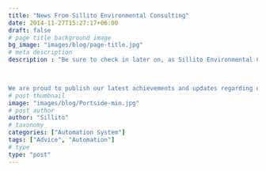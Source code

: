 ```yaml
---
title: "News From Sillito Environmental Consulting"
date: 2014-11-27T15:27:17+06:00
draft: false
# page title background image
bg_image: "images/blog/page-title.jpg"
# meta description
description : "Be sure to check in later on, as Sillito Environmental Consulting will be adding updates on our projects and company.

 

We are proud to publish our latest achievements and updates regarding our projects, staff & technology."
# post thumbnail
image: "images/blog/Portside-min.jpg"
# post author
author: "Sillito"
# taxonomy
categories: ["Automation System"]
tags: ["Advice", "Automation"]
# type
type: "post"
---
```


